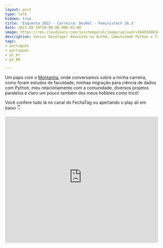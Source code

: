 ```yaml
---
layout: post
type: talk
hidden: true
title: 'Esquenta 2022 - Carreira: DevRel - Feministech 16.3'
date: 2021-08-30T10:00:00.000-03:00
image: https://res.cloudinary.com/jesstemporal/image/upload/v1640360836/covers/podcast_xah39p.png
description: Senior Developer Advocate na Auth0, Comunidade Python e Tricô
tags:
- português
- portugues
- pt_br
- pt_BR

---
```

Um papo com o [Montanha](https://twitter.com/femontanha), onde conversamos sobre a minha carreira, como foram estudos de faculdade, minhaa migração para ciência de dados com Python, meu relacionamento com a comunidade, diversos projetos paralelos e claro um pouco também dos meus hobbies como tricô!

Você confere tudo lá no canal do FechaTag ou apertando o play ali em baixo 👇

<iframe width="100%" height="415" src="https://www.youtube-nocookie.com/embed/M6guSKTP92U" title="YouTube video player" frameborder="0" allow="accelerometer; autoplay; clipboard-write; encrypted-media; gyroscope; picture-in-picture" allowfullscreen></iframe>